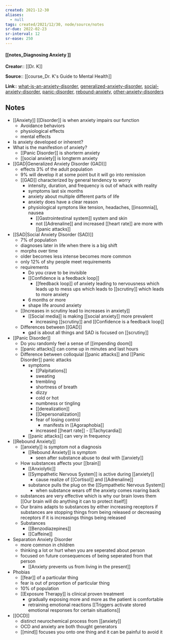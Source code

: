 ```yaml
---
created: 2021-12-30 
aliases:
  - null
tags: created/2021/12/30, node/source/notes
sr-due: 2022-02-23
sr-interval: 12
sr-ease: 250
---
```


#### [[notes_Diagnosing Anxiety ]]

**Creator**:: [[Dr. K]]
 
**Source**:: [[course_Dr. K's Guide to Mental Health]]

**Link**:: [what-is-an-anxiety-disorder](https://coaching.healthygamer.gg/guide/lessons/what-is-an-anxiety-disorder), [generalized-anxiety-disorder](https://coaching.healthygamer.gg/guide/lessons/generalized-anxiety-disorder), [social-anxiety-disorder](https://coaching.healthygamer.gg/guide/lessons/social-anxiety-disorder), [panic-disorder](https://coaching.healthygamer.gg/guide/lessons/panic-disorder), [rebound-anxiety](https://coaching.healthygamer.gg/guide/lessons/rebound-anxiety), [other-anxiety-disorders](https://coaching.healthygamer.gg/guide/lessons/other-anxiety-disorders)

## Notes

- [[Anxiety]] [[Disorder]] is when anxiety impairs our function
	- Avoidance behaviors
	- physiological effects
	- mental effects 
- Is anxiety developed or inherent?
- What is the manifestion of anxiety?
	- [[Panic Disorder]] is shorterm anxiety
	- [[social anxiety]] is longterm anxiety
- [[GAD|Generalized Anxiety Disorder (GAD)]]
	- effects 3% of the adult population
	- 9% will develop it at some point but it will go into remission
	- [[GAD]] characterized by general tendency to worry
		- intensity, duration, and frequency is out of whack with reality
		- symptoms last six months
		- anxiety about multiple different parts of life
		- anxiety does have a clear reason
		- physiological symptons like tension, headaches, [[insomnia]], nausea
			- [[Gastrointestinal system]] system and skin
			- not [[Adrenaline]] and increased [[heart rate]] are more with [[panic attacks]]
- [[SAD|Social Anxiety Disorder (SAD)]]
	- 7% of population 
	- diagnoses later in life when there is a big shift
	- morphs over time
	- older becomes less intense becomes more common
	- only 12% of shy people meet requirements
	- requirements
		- Do you crave to be invisible
		- [[Confidence is a feedback loop]]
			- [[feedback loop]] of anxiety leading to nervousness which leads up to mess ups which leads to [[scrutiny]] which leads to more anxiety
		- 6 months or more
		- shape life around anxiety
	- [[Increases in scrutiny lead to increases in anxiety]]
		- [[Social media]] is making [[social anxiety]] more prevalent
			- increasing [[scrutiny]] and [[Confidence is a feedback loop]]
	- Differences between [[GAD]] 
		- gad is about all things and SAD is focused on [[scrutiny]]
- [[Panic Disorder]]
	- Do you randomly feel a sense of [[impending doom]]
	- [[panic attacks]] can come up in minutes and last hours
	- Difference between colloquial [[panic attacks]] and [[Panic Disorder]] panic attacks
		- symptoms
			- [[Palpitations]]
			- sweating
			- trembling
			- shortness of breath
			- dizzy 
			- cold or hot
			- numbness or tingling
			- [[derealization]]
			- [[Depersonalization]]
			- fear of losing control
				- manifests in [[Agoraphobia]]
			- increased [[heart rate]] - [[Tachycardia]]
		- [[panic attacks]] can very in frequency
- [[Rebound Anxiety]]
	- [[anxiety]] is symptom not a diagnosis
		- [[Rebound Anxiety]] is symptom
			- seen after substance abuse to deal with [[anxiety]]
	- How substances affects your [[brain]]
		- [[Anxiolytic]]
		- [[Sympathetic Nervous System]] is active during [[anxiety]]
			- cause realize of [[Cortisol]] and [[Adrenaline]]
		- substance pulls the plug on the [[Sympathetic Nervous System]]
			- when substance wears off the anxiety comes roaring back
	- substances are very effective which is why our brain loves them [[Our brain will do anything it can to protect itself]]
	- Our brains adapts to substances by either increasing receptors if substances are stopping things from being released or decreasing receptors if it is increasings things being released
	- Substances
		- [[Benzodiazepines]]
		- [[Caffeine]]
- Separation Anxiety Disorder  
	- more common in children
	- thinking a lot or hurt when you are seperated about person
	- focused on future consequences of being seperated from that person
		- [[Anxiety prevents us from living in the present]]
- Phobias  
	- [[fear]] of a particular thing
	- fear is out of proportion of particular thing
	- 10% of population
	- [[Exposure Therapy]] is clinical proven treatment
		- gradually exposing more and more as the patient is comfortable
		- retraining emotional reactions [[Triggers activate stored emotional responses for certain situations]]
- [[OCD]]
	- distinct neurochemical process from [[anxiety]]
	- OCD and anxiety are both thought generators
	- [[mind]] focuses you onto one thing and it can be painful to avoid it


